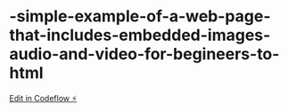# -simple-example-of-a-web-page-that-includes-embedded-images-audio-and-video-for-begineers-to-html

[Edit in Codeflow ⚡️](https://stackblitz.com/~/github.com/Sathvikdshetty/-simple-example-of-a-web-page-that-includes-embedded-images-audio-and-video-for-begineers-to-html)